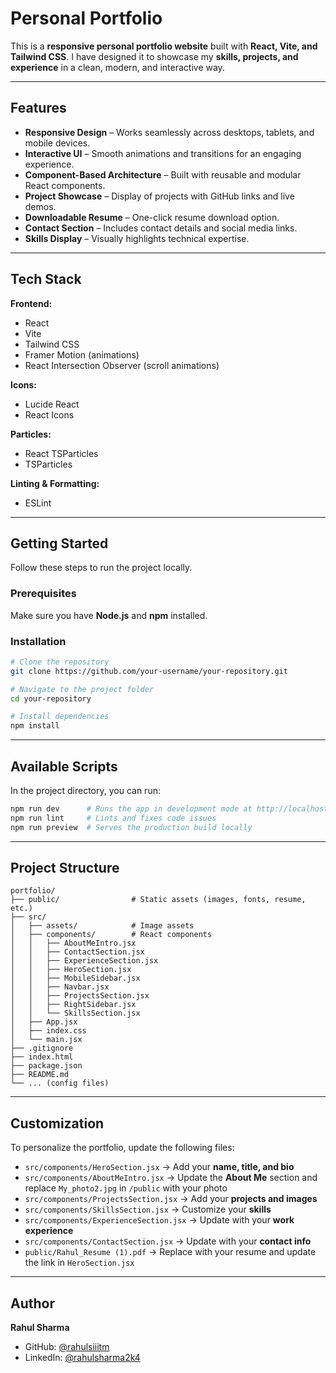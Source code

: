 # Personal Portfolio

This is a **responsive personal portfolio website** built with **React, Vite, and Tailwind CSS**. I have designed it to showcase my **skills, projects, and experience** in a clean, modern, and interactive way.

---

## Features

* **Responsive Design** – Works seamlessly across desktops, tablets, and mobile devices.
* **Interactive UI** – Smooth animations and transitions for an engaging experience.
* **Component-Based Architecture** – Built with reusable and modular React components.
* **Project Showcase** – Display of projects with GitHub links and live demos.
* **Downloadable Resume** – One-click resume download option.
* **Contact Section** – Includes contact details and social media links.
* **Skills Display** – Visually highlights technical expertise.

---

## Tech Stack

**Frontend:**

* React
* Vite
* Tailwind CSS
* Framer Motion (animations)
* React Intersection Observer (scroll animations)

**Icons:**

* Lucide React
* React Icons

**Particles:**

* React TSParticles
* TSParticles

**Linting & Formatting:**

* ESLint

---

## Getting Started

Follow these steps to run the project locally.

### Prerequisites

Make sure you have **Node.js** and **npm** installed.

### Installation

```bash
# Clone the repository
git clone https://github.com/your-username/your-repository.git

# Navigate to the project folder
cd your-repository

# Install dependencies
npm install
```

---

## Available Scripts

In the project directory, you can run:

```bash
npm run dev      # Runs the app in development mode at http://localhost:5173
npm run lint     # Lints and fixes code issues
npm run preview  # Serves the production build locally
```

---

## Project Structure

```
portfolio/
├── public/                # Static assets (images, fonts, resume, etc.)
├── src/
│   ├── assets/            # Image assets
│   ├── components/        # React components
│   │   ├── AboutMeIntro.jsx
│   │   ├── ContactSection.jsx
│   │   ├── ExperienceSection.jsx
│   │   ├── HeroSection.jsx
│   │   ├── MobileSidebar.jsx
│   │   ├── Navbar.jsx
│   │   ├── ProjectsSection.jsx
│   │   ├── RightSidebar.jsx
│   │   └── SkillsSection.jsx
│   ├── App.jsx
│   ├── index.css
│   └── main.jsx
├── .gitignore
├── index.html
├── package.json
├── README.md
└── ... (config files)
```

---

## Customization

To personalize the portfolio, update the following files:

* `src/components/HeroSection.jsx` → Add your **name, title, and bio**
* `src/components/AboutMeIntro.jsx` → Update the **About Me** section and replace `My_photo2.jpg` in `/public` with your photo
* `src/components/ProjectsSection.jsx` → Add your **projects and images**
* `src/components/SkillsSection.jsx` → Customize your **skills**
* `src/components/ExperienceSection.jsx` → Update with your **work experience**
* `src/components/ContactSection.jsx` → Update with your **contact info**
* `public/Rahul_Resume (1).pdf` → Replace with your resume and update the link in `HeroSection.jsx`

---

## Author

**Rahul Sharma**

* GitHub: [@rahulsiiitm](https://github.com/rahulsiiitm)
* LinkedIn: [@rahulsharma2k4](https://www.linkedin.com/in/rahulsharma2k4/)
